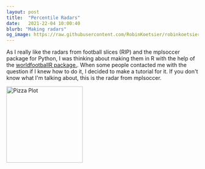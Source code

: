 ```yaml
---
layout: post
title:  "Percentile Radars"
date:   2021-22-04 10:00:40
blurb: "Making radars"
og_image: https://raw.githubusercontent.com/RobinKoetsier/robinkoetsier.github.io/master/assets/img/second_post/0.jpg
---
```


As I really like the radars from football slices (RIP) and the mplsoccer package for Python, I was thinking about making them in R with the help of the [worldfootballR package.](https://github.com/JaseZiv/worldfootballR). When some people contacted me with the question if I knew how to do it, I decided to make a tutorial for it. If you don't know what I'm talking about, this is the radar from mplsoccer. 

<img width="200" alt="Pizza Plot" src="https://mplsoccer.readthedocs.io/en/latest/_images/sphx_glr_plot_pizza_colorful_001.png">


